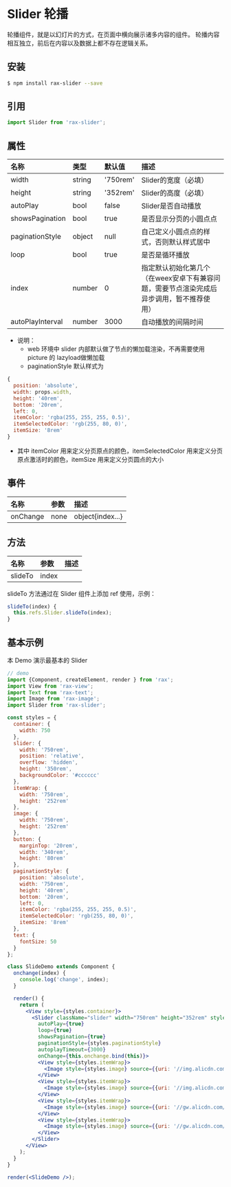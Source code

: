 # Slider 轮播

轮播组件，就是以幻灯片的方式，在页面中横向展示诸多内容的组件。 轮播内容相互独立，前后在内容以及数据上都不存在逻辑关系。

## 安装

```bash
$ npm install rax-slider --save
```

## 引用

```jsx
import Slider from 'rax-slider';
```

## 属性

| 名称               | 类型     | 默认值      | 描述                                       |
| :--------------- | :----- | :------- | :--------------------------------------- |
| width            | string | '750rem' | Slider的宽度（必填）                            |
| height           | string | '352rem' | Slider的高度（必填）                            |
| autoPlay         | bool   | false    | Slider是否自动播放                             |
| showsPagination  | bool   | true     | 是否显示分页的小圆点点                              |
| paginationStyle  | object | null     | 自己定义小圆点点的样式，否则默认样式居中                     |
| loop             | bool   | true     | 是否是循环播放                                  |
| index            | number | 0        | 指定默认初始化第几个（在weex安卓下有兼容问题，需要节点渲染完成后异步调用，暂不推荐使用） |
| autoPlayInterval | number | 3000     | 自动播放的间隔时间                                |

- 说明：
  - web 环境中 slider 内部默认做了节点的懒加载渲染，不再需要使用 picture 的 lazyload做懒加载
  - paginationStyle 默认样式为

```jsx
{
  position: 'absolute',
  width: props.width,
  height: '40rem',
  bottom: '20rem',
  left: 0,
  itemColor: 'rgba(255, 255, 255, 0.5)',
  itemSelectedColor: 'rgb(255, 80, 0)',
  itemSize: '8rem'
}
```

- 其中 itemColor 用来定义分页原点的颜色，itemSelectedColor 用来定义分页原点激活时的颜色，itemSize 用来定义分页圆点的大小

## 事件

| 名称       | 参数   | 描述               |
| :------- | :--- | :--------------- |
| onChange | none | object{index...} |

## 方法

| 名称      | 参数    | 描述   |
| :------ | :---- | ---- |
| slideTo | index |      |

slideTo 方法通过在 Slider 组件上添加 ref 使用，示例：

```jsx
slideTo(index) {
  this.refs.Slider.slideTo(index);
}
```



## 基本示例

本 Demo 演示最基本的 Slider

```jsx
// demo
import {Component, createElement, render } from 'rax';
import View from 'rax-view';
import Text from 'rax-text';
import Image from 'rax-image';
import Slider from 'rax-slider';

const styles = {
  container: {
    width: 750
  },
  slider: {  
    width: '750rem',
    position: 'relative',
    overflow: 'hidden',
    height: '350rem',
    backgroundColor: '#cccccc' 
  },
  itemWrap: {
    width: '750rem',  
    height: '252rem'
  },
  image: {
    width: '750rem',
    height: '252rem' 
  },
  button: {
    marginTop: '20rem',
    width: '340rem',
    height: '80rem'
  },
  paginationStyle: {
    position: 'absolute',
    width: '750rem',
    height: '40rem',
    bottom: '20rem',
    left: 0,
    itemColor: 'rgba(255, 255, 255, 0.5)',
    itemSelectedColor: 'rgb(255, 80, 0)',
    itemSize: '8rem'
  },
  text: {
    fontSize: 50
  }
};

class SlideDemo extends Component {
  onchange(index) {
    console.log('change', index);
  }

  render() {
    return (
      <View style={styles.container}>
        <Slider className="slider" width="750rem" height="352rem" style={styles.slider}
          autoPlay={true}
          loop={true}
          showsPagination={true}
          paginationStyle={styles.paginationStyle}
          autoplayTimeout={3000}
          onChange={this.onchange.bind(this)}>
          <View style={styles.itemWrap}>
            <Image style={styles.image} source={{uri: '//img.alicdn.com/tps/TB1m2LyJFXXXXbHXpXXXXXXXXXX-1125-352.jpg_q50.jpg'}} />
          </View>
          <View style={styles.itemWrap}>
            <Image style={styles.image} source={{uri: '//img.alicdn.com/tps/TB1ogUvJFXXXXaAXXXXXXXXXXXX-1125-352.jpg_q50.jpg'}} />
          </View>
          <View style={styles.itemWrap}>
            <Image style={styles.image} source={{uri: '//gw.alicdn.com/tps/i4/TB1pgxYJXXXXXcAXpXXrVZt0FXX-640-200.jpg_q50.jpg'}} />
          </View>
          <View style={styles.itemWrap}>
            <Image style={styles.image} source={{uri: '//gw.alicdn.com/imgextra/i4/3/TB2STElaohnpuFjSZFPXXb_4XXa_!!3-0-yamato.jpg_q50.jpg'}} />
          </View>
        </Slider>
      </View>
    );
  }
}

render(<SlideDemo />);
```

